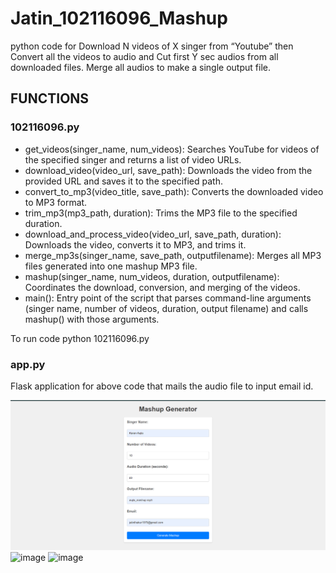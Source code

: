 # Jatin_102116096_Mashup

python code for Download N videos of X singer from “Youtube”  then Convert all the videos to audio and Cut first Y sec audios from all downloaded files. Merge all audios to make a single output file.

## FUNCTIONS

### 102116096.py
  - get_videos(singer_name, num_videos): Searches YouTube for videos of the specified singer and returns a list of video URLs.
  - download_video(video_url, save_path): Downloads the video from the provided URL and saves it to the specified path.
  - convert_to_mp3(video_title, save_path): Converts the downloaded video to MP3 format.
  - trim_mp3(mp3_path, duration): Trims the MP3 file to the specified duration.
  - download_and_process_video(video_url, save_path, duration): Downloads the video, converts it to MP3, and trims it.
  - merge_mp3s(singer_name, save_path, outputfilename): Merges all MP3 files generated into one mashup MP3 file.
  - mashup(singer_name, num_videos, duration, outputfilename): Coordinates the download, conversion, and merging of the videos.
  - main(): Entry point of the script that parses command-line arguments (singer name, number of videos, duration, output filename) and calls mashup() with those arguments.

To run code
python 102116096.py 

### app.py

Flask application for above code that mails the audio file to input email id. 

![image](Images/Inputs.png)
![image](https://github.com/kkamal2003/mashup/assets/126082752/6527675c-061c-40f7-8911-b87d4e61adf3)
![image](https://github.com/kkamal2003/mashup/assets/126082752/2173129e-8184-45ad-aaf2-cb2e4eaf7872)
